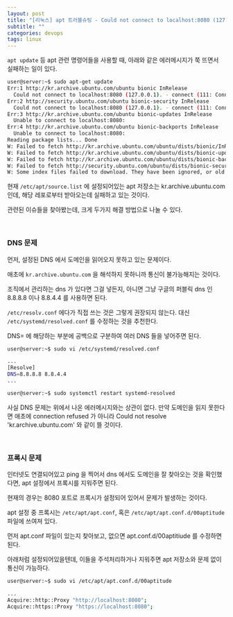 ```yaml
---
layout: post
title: "[리눅스] apt 트러블슈팅 - Could not connect to localhost:8080 (127.0.0.1). - connect (111: Connection refused)"
subtitle: ""
categories: devops
tags: linux
---
```


```apt update``` 등 apt 관련 명령어들을 사용할 때, 아래와 같은 에러메시지가 쭉 뜨면서 실패하는 일이 있다.
```bash
user@server:~$ sudo apt-get update
Err:1 http://kr.archive.ubuntu.com/ubuntu bionic InRelease
  Could not connect to localhost:8080 (127.0.0.1). - connect (111: Connection refused)
Err:2 http://security.ubuntu.com/ubuntu bionic-security InRelease
  Could not connect to localhost:8080 (127.0.0.1). - connect (111: Connection refused)
Err:3 http://kr.archive.ubuntu.com/ubuntu bionic-updates InRelease
  Unable to connect to localhost:8080:
Err:4 http://kr.archive.ubuntu.com/ubuntu bionic-backports InRelease
  Unable to connect to localhost:8080:
Reading package lists... Done
W: Failed to fetch http://kr.archive.ubuntu.com/ubuntu/dists/bionic/InRelease  Could not connect to localhost:8080 (127.0.0.1). - connect (111: Connection refused)
W: Failed to fetch http://kr.archive.ubuntu.com/ubuntu/dists/bionic-updates/InRelease  Unable to connect to localhost:8080:
W: Failed to fetch http://kr.archive.ubuntu.com/ubuntu/dists/bionic-backports/InRelease  Unable to connect to localhost:8080:
W: Failed to fetch http://security.ubuntu.com/ubuntu/dists/bionic-security/InRelease  Could not connect to localhost:8080 (127.0.0.1). - connect (111: Connection refused)
W: Some index files failed to download. They have been ignored, or old ones used instead.
```

현재 ```/etc/apt/source.list``` 에 설정되어있는 apt 저장소는 kr.archive.ubuntu.com 인데, 해당 레포로부터 받아오는데 실패하고 있는 것이다.

관련된 이슈들을 찾아봤는데, 크게 두가지 해결 방법으로 나눌 수 있다.

<br>

### DNS 문제

먼저, 설정된 DNS 에서 도메인을 읽어오지 못하고 있는 문제이다. 

애초에 ```kr.archive.ubuntu.com``` 을 해석하지 못하니까 통신이 불가능해지는 것이다.

조직에서 관리하는 dns 가 있다면 그걸 넣든지, 아니면 그냥 구글의 퍼블릭 dns 인 8.8.8.8 이나 8.8.4.4 를 사용하면 된다.

```/etc/resolv.conf``` 에다가 직접 쓰는 것은 그렇게 권장되지 않는다. 대신 ```/etc/systemd/resolved.conf``` 를 수정하는 것을 추천한다.

DNS= 에 해당하는 부분에 공백으로 구분하여 여러 DNS 들을 넣어주면 된다.
```bash
user@server:~$ sudo vi /etc/systemd/resolved.conf

...
[Resolve]
DNS=8.8.8.8 8.8.4.4
...

user@server:~$ sudo systemctl restart systemd-resolved
```

사실 DNS 문제는 위에서 나온 에러메시지와는 상관이 없다. 만약 도메인을 읽지 못한다면 애초에 connection refused 가 아니라 Could not resolve 'kr.archive.ubuntu.com' 와 같이 뜰 것이다.

<br>

### 프록시 문제

인터넷도 연결되어있고 ping 을 찍어서 dns 에서도 도메인을 잘 찾아오는 것을 확인했다면, apt 설정에서 프록시를 지워주면 된다.

현재의 경우는 8080 포트로 프록시가 설정되어 있어서 문제가 발생하는 것이다.

apt 설정 중 프록시는 ```/etc/apt/apt.conf```, 혹은 ```/etc/apt/apt.conf.d/00aptitude``` 파일에 쓰여져 있다.

먼저 apt.conf 파일이 있는지 찾아보고, 없으면 apt.conf.d/00aptitiude 를 수정하면 된다.

아래처럼 설정되어있을텐데, 이들을 주석처리하거나 지워주면 apt 저장소와 문제 없이 통신이 가능하다.
```bash
user@server:~$ sudo vi /etc/apt/apt.conf.d/00aptitude

...
Acquire::http::Proxy "http://localhost:8080";
Acquire::https::Proxy "https://localhost:8080";
```